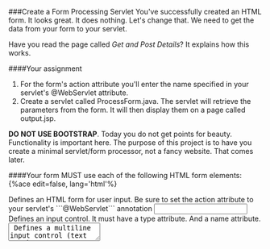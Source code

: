<!--djw:done-->
###Create a Form Processing Servlet
You've successfully created an HTML form. It looks great. It does nothing. Let's change that. We need to get the data from your form to your servlet.

Have you read the page called *Get and Post Details*? It explains how this works.

####Your assignment
1. For the form's action attribute you'll enter the name specified in your servlet's @WebServlet attribute.
2. Create a servlet called ProcessForm.java. The servlet will retrieve the parameters from the form. It will then display them on a page called output.jsp.

**DO NOT USE BOOTSTRAP**. Today you do not get points for beauty. Functionality is important here. The purpose of this project is to have you create a minimal servlet/form processor, not a fancy website. That comes later.

####Your form MUST use each of the following HTML form elements:
{%ace edit=false, lang='html'%}
<form> Defines an HTML form for user input. Be sure to set the action attribute to your servlet's ```@WebServlet``` annotation 
<input> Defines an input control. It must have a type attribute. And a name attribute. 
<textarea> Defines a multiline input control (text area)
<label> Defines a label for an <input> element
<select> Defines a drop-down list
<optgroup> Defines a group of related options in a drop-down list
<option> Defines an option in a drop-down list
<submit>Defines a form submit button
{%endace%}